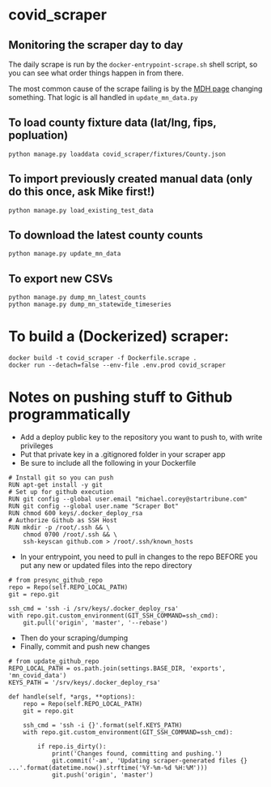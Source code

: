 # covid_scraper

## Monitoring the scraper day to day
The daily scrape is run by the `docker-entrypoint-scrape.sh` shell script, so you can see what order things happen in from there.

The most common cause of the scrape failing is by the [MDH page](https://www.health.state.mn.us/diseases/coronavirus/situation.html) changing something. That logic is all handled in `update_mn_data.py`


## To load county fixture data (lat/lng, fips, popluation)
`
python manage.py loaddata covid_scraper/fixtures/County.json
`

## To import previously created manual data (only do this once, ask Mike first!)
`python manage.py load_existing_test_data`

## To download the latest county counts
`python manage.py update_mn_data`

## To export new CSVs
```
python manage.py dump_mn_latest_counts
python manage.py dump_mn_statewide_timeseries
```

# To build a (Dockerized) scraper:
```
docker build -t covid_scraper -f Dockerfile.scrape .
docker run --detach=false --env-file .env.prod covid_scraper
```


# Notes on pushing stuff to Github programmatically

- Add a deploy public key to the repository you want to push to, with write privileges
- Put that private key in a .gitignored folder in your scraper app
- Be sure to include all the following in your Dockerfile
```
# Install git so you can push
RUN apt-get install -y git
# Set up for github execution
RUN git config --global user.email "michael.corey@startribune.com"
RUN git config --global user.name "Scraper Bot"
RUN chmod 600 keys/.docker_deploy_rsa
# Authorize Github as SSH Host
RUN mkdir -p /root/.ssh && \
    chmod 0700 /root/.ssh && \
    ssh-keyscan github.com > /root/.ssh/known_hosts
```

- In your entrypoint, you need to pull in changes to the repo BEFORE you put any new or updated files into the repo directory
```
# from presync_github_repo
repo = Repo(self.REPO_LOCAL_PATH)
git = repo.git  

ssh_cmd = 'ssh -i /srv/keys/.docker_deploy_rsa'
with repo.git.custom_environment(GIT_SSH_COMMAND=ssh_cmd):
    git.pull('origin', 'master', '--rebase')
```
- Then do your scraping/dumping
- Finally, commit and push new changes
```
# from update_github_repo
REPO_LOCAL_PATH = os.path.join(settings.BASE_DIR, 'exports', 'mn_covid_data')
KEYS_PATH = '/srv/keys/.docker_deploy_rsa'

def handle(self, *args, **options):
    repo = Repo(self.REPO_LOCAL_PATH)
    git = repo.git

    ssh_cmd = 'ssh -i {}'.format(self.KEYS_PATH)
    with repo.git.custom_environment(GIT_SSH_COMMAND=ssh_cmd):

        if repo.is_dirty():
            print('Changes found, committing and pushing.')
            git.commit('-am', 'Updating scraper-generated files {} ...'.format(datetime.now().strftime('%Y-%m-%d %H:%M')))
            git.push('origin', 'master')
```
